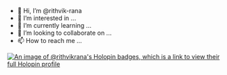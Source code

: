 - 👋 Hi, I’m @rithvik-rana
- 👀 I’m interested in ...
- 🌱 I’m currently learning ...
- 💞️ I’m looking to collaborate on ...
- 📫 How to reach me ...

<!---
rithvik-rana/rithvik-rana is a ✨ special ✨ repository because its `README.md` (this file) appears on your GitHub profile.
You can click the Preview link to take a look at your changes.
--->
[![An image of @rithvikrana's Holopin badges, which is a link to view their full Holopin profile](https://holopin.me/rithvikrana)](https://holopin.io/@rithvikrana)
